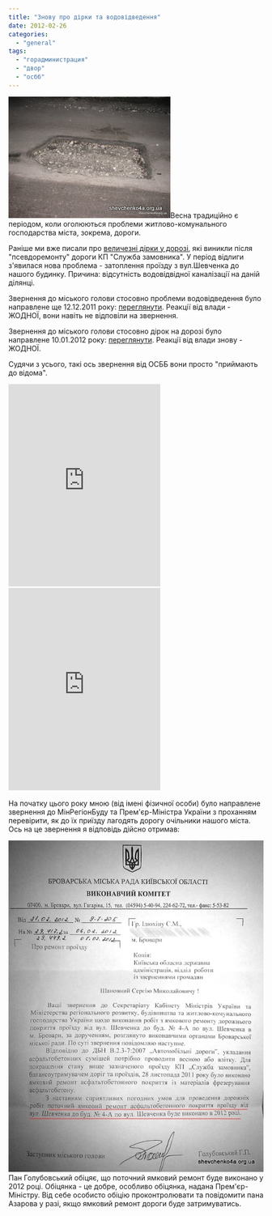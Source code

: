 ```yaml
---
title: "Знову про дірки та водовідведення"
date: 2012-02-26
categories: 
  - "general"
tags: 
  - "горадминистрация"
  - "двор"
  - "осбб"
---
```


![](/wp-content/uploads/2012/02/YAmi-SHevchenko-4A.jpg "Ð¯Ð¼Ð° 3")Весна традиційно є періодом, коли оголюються проблеми житлово-комунального господарства міста, зокрема, дороги.

Раніше ми вже писали про [величезні дірки у дорозі](http://shevchenko4a.brovary.org/psevdo-remon-dorogy-bilya-nashogo-budinku-provodilo-kp-slujba-zamovnika/ "Псевдо-ремонт дороги біля нашого будинку проводило КП «Служба замовника»"), які виникли після "псевдоремонту" дороги КП "Служба замовника". У період відлиги з'явилася нова проблема - затоплення проїзду з вул.Шевченка до нашого будинку. Причина: відсутність водовідвідної каналізації на даній ділянці.

Звернення до міського голови стосовно проблеми водовідведення було направлене ще 12.12.2011 року: [переглянути](http://www.slideshare.net/sergIlliukhin/ss-11753892 "відкачка ливневих вод"). Реакції від влади - ЖОДНОЇ, вони навіть не відповіли на звернення.

Звернення до міського голови стосовно дірок на дорозі було направлене 10.01.2012 року: [переглянути](http://www.slideshare.net/sergIlliukhin/ss-11753893 "звернення ремонт дороги"). Реакції від влади знову - ЖОДНОЇ.

Судячи з усього, такі ось звернення від ОСББ вони просто "приймають до відома". <!--more-->

<iframe src="http://www.slideshare.net/slideshow/embed_code/11753892" width="300" height="400" frameborder="0" marginwidth="0" marginheight="0" scrolling="no"></iframe>

<iframe src="http://www.slideshare.net/slideshow/embed_code/11753893" width="300" height="400" frameborder="0" marginwidth="0" marginheight="0" scrolling="no"></iframe>

На початку цього року мною (від імені фізичної особи) було направлене звернення до МінРегіонБуду та Прем'єр-Міністра України з проханням перевірити, як до їх приїзду лагодять дорогу очільники нашого міста. Ось на це звернення я відповідь дійсно отримав:

[![](/wp-content/uploads/2012/02/Stosovno-potochnogo-yamkovogo-remontu.jpg "Стосовно поточного ямкового ремонту")](/wp-content/uploads/2012/02/Stosovno-potochnogo-yamkovogo-remontu.jpg "Стосовно поточного ямкового ремонту")Пан Голубовський обіцяє, що поточний ямковий ремонт буде виконано у 2012 році. Обіцянка - це добре, особливо обіцянка, надана Прем'єр-Міністру. Від себе особисто обіцію проконтролювати та повідомити пана Азарова у разі, якщо ямковий ремонт дороги буде затримуватись.
